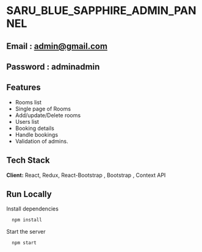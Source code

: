 # SARU_BLUE_SAPPHIRE_ADMIN_PANNEL


## Email : admin@gmail.com
## Password : adminadmin



## Features

- Rooms list
- Single page of Rooms
- Add/update/Delete rooms
- Users list
- Booking details
- Handle bookings
- Validation of admins.

## Tech Stack

**Client:** React, Redux, React-Bootstrap , Bootstrap , Context API

## Run Locally

Install dependencies

```bash
  npm install
```

Start the server

```bash
  npm start
```

